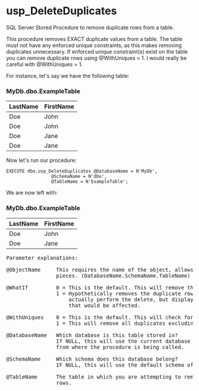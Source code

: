 # usp_DeleteDuplicates

SQL Server Stored Procedure to remove duplicate rows from a table.

This procedure removes EXACT duplicate values from a table. The table
must not have any enforced unique constraints, as this makes removing
duplicates unnecessary. If enforced unique constraint(s) exist on the
table you can remove duplicate rows using @WithUniques = 1. I would
really be careful with @WithUniques = 1.

For instance, let's say we have the following table:

### MyDb.dbo.ExampleTable

|LastName|FirstName|
|--------|---------|
|Doe     |John     |
|Doe     |John     |
|Doe     |Jane     |
|Doe     |Jane     |

Now let's run our procedure:

```tsql
EXECUTE dbo.usp_DeleteDuplicates @DatabaseName = N'MyDb',
				 @SchemaName = N'dbo',
				 @TableName = N'ExampleTable';
```

We are now left with:

### MyDb.dbo.ExampleTable

|LastName|FirstName|
|--------|---------|
|Doe     |John     |
|Doe     |Jane     |

<pre>
Parameter explanations:

@ObjectName     This requires the name of the object, allows for object
                pieces. (DatabaseName.SchemaName.TableName)

@WhatIf         0 = This is the default. This will remove the duplicates.
                1 = Hypothetically removes the duplicate rows. Does not
                    actually perform the delete, but displays the rows
                    that would be affected.

@WithUniques    0 = This is the default. This will check for enforced uniqueness.
                1 = This will remove all duplicates excluding the unique columns.

@DatabaseName   Which database is this table stored in?
                If NULL, this will use the current database context
                from where the procedure is being called.

@SchemaName     Which schema does this database belong?
                IF NULL, this will use the default schema of the caller.

@TableName      The table in which you are attempting to remove duplicate
                rows.
</pre>
